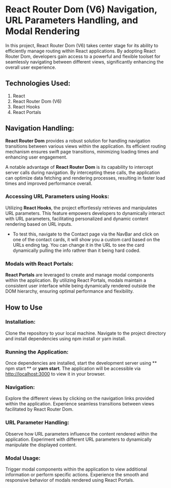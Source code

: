 # React Router Dom (V6) Navigation, URL Parameters Handling, and Modal Rendering

In this project, React Router Dom (V6) takes center stage for its ability to efficiently manage routing within React applications. By adopting React Router Dom, developers gain access to a powerful and flexible toolset for seamlessly navigating between different views, significantly enhancing the overall user experience.

## Technologies Used:
1. React
2. React Router Dom (V6)
3. React Hooks
4. React Portals

## Navigation Handling:

**React Router Dom** provides a robust solution for handling navigation transitions between various views within the application. Its efficient routing mechanism ensures swift page transitions, minimizing loading times and enhancing user engagement.

A notable advantage of **React Router Dom** is its capability to intercept server calls during navigation. By intercepting these calls, the application can optimize data fetching and rendering processes, resulting in faster load times and improved performance overall.

### Accessing URL Parameters using Hooks:

Utilizing **React Hooks**, the project effortlessly retrieves and manipulates URL parameters. This feature empowers developers to dynamically interact with URL parameters, facilitating personalized and dynamic content rendering based on URL inputs.

* To test this, navigate to the Contact page via the NavBar and click on one of the contact cards, it will show you a custom card based on the URLs ending tag. You can change it in the URL to see the card dynamically pulling the info rathrer than it being hard coded. 

### Modals with React Portals:

**React Portals** are leveraged to create and manage modal components within the application. By utilizing React Portals, modals maintain a consistent user interface while being dynamically rendered outside the DOM hierarchy, ensuring optimal performance and flexibility.

## How to Use
### Installation:

Clone the repository to your local machine.
Navigate to the project directory and install dependencies using npm install or yarn install.

### Running the Application:

Once dependencies are installed, start the development server using ** npm start ** or **yarn start**.
The application will be accessible via [http://localhost:3000](http://localhost:3000) to view it in your browser.

### Navigation:

Explore the different views by clicking on the navigation links provided within the application.
Experience seamless transitions between views facilitated by React Router Dom.

### URL Parameter Handling:

Observe how URL parameters influence the content rendered within the application.
Experiment with different URL parameters to dynamically manipulate the displayed content.

### Modal Usage:

Trigger modal components within the application to view additional information or perform specific actions.
Experience the smooth and responsive behavior of modals rendered using React Portals.
